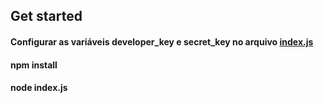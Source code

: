 
## Get started

#### Configurar as variáveis developer_key e secret_key no arquivo [index.js](index.js)
#### npm install
#### node index.js